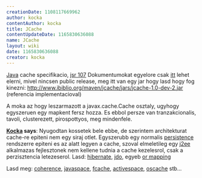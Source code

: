 ```yaml
---
creationDate: 1108117669962 
author: kocka 
contentAuthor: kocka 
title: JCache 
contentUpdateDate: 1165830636088 
name: JCache 
layout: wiki 
date: 1165830636088 
creator: kocka 
---
```

[Java](java.html) cache specifikacio, [jsr 107](http://www.jcp.org/en/jsr/detail?id=107)
Dokumentumokat egyelore csak [itt](https://jsr-107-interest.dev.java.net/) lehet elerni, mivel nincsen public release, meg itt van egy jar hogy lasd hogy fog kinezni: http://www.ibiblio.org/maven/jcache/jars/jcache-1.0-dev-2.jar (referencia implementacioval)

A moka az hogy  leszarmazott a javax.cache.Cache osztaly, ugyhogy egyszeruen egy mapkent fersz hozza. Es ebbol persze van tranzakcionalis, tavoli, clusterezett, pirospottyos, meg mindenfele.

__[Kocka](kocka.html) says__: Nyugodtan kossetek bele ebbe, de szerintem architekturat cache-re epiteni nem egy siraj otlet. Egyszerubb egy normalis [persistence](persistence.html) rendszerre epiteni es az alatt legyen a cache, szoval elmeletileg egy [j2ee](j2ee.html) alkalmazas fejlesztonek nem kellene tudnia a cache kezelesrol, csak a perzisztencia letezeserol. Lasd: [hibernate](Hibernate.html), [jdo](JDO.html), egyeb [or mapping](OR%20Mapping.html)

Lasd meg: [coherence](coherence.html), [javaspace](Missing.html), [fcache](FCache.html), [activespace](ActiveSpace.html), [oscache](oscache.html) stb...



